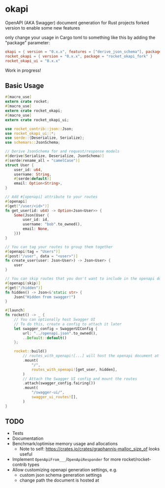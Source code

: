 # okapi
OpenAPI (AKA Swagger) document generation for Rust projects forked version to enable some new features

only change your usage in Cargo toml to something like this by adding the "package" parameter:

```toml
okapi = { version = "0.x.x", features = ["derive_json_schema"], package = "okapi_fork" }
rocket_okapi = { version = "0.x.x", package = "rocket_okapi_fork" }
rocket_okapi_ui = "0.x.x"
```

Work in progress!

## Basic Usage

```rust
#[macro_use]
extern crate rocket;
#[macro_use]
extern crate rocket_okapi;
#[macro_use]
extern crate rocket_okapi_ui;

use rocket_contrib::json::Json;
use rocket_okapi_ui::*;
use serde::{Deserialize, Serialize};
use schemars::JsonSchema;

// Derive JsonSchema for and request/response models
#[derive(Serialize, Deserialize, JsonSchema)]
#[serde(rename_all = "camelCase")]
struct User {
    user_id: u64,
    username: String,
    #[serde(default)]
    email: Option<String>,
}

// Add #[openapi] attribute to your routes
#[openapi]
#[get("/user/<id>")]
fn get_user(id: u64) -> Option<Json<User>> {
    Some(Json(User {
        user_id: id,
        username: "bob".to_owned(),
        email: None,
    }))
}

// You can tag your routes to group them together
#[openapi(tag = "Users")]
#[post("/user", data = "<user>")]
fn create_user(user: Json<User>) -> Json<User> {
    user
}

// You can skip routes that you don't want to include in the openapi doc
#[openapi(skip)]
#[get("/hidden")]
fn hidden() -> Json<&'static str> {
    Json("Hidden from swagger!")
}

#[launch]
fn rocket() -> _ {
    // You can optionally host Swagger UI
    // To do this, create a config to attach it later
    let swagger_config = SwaggerUIConfig {
        url: "../openapi.json".to_owned(),
        ..Default::default()
    };

    rocket::build()
        // routes_with_openapi![...] will host the openapi document at openapi.json
        .mount(
            "/",
            routes_with_openapi![get_user, hidden],
        )
        // Attach the Swagger UI config and mount the routes
        .attach(swagger_config.fairing())
        .mount(
            "/swagger-ui/",
            swagger_ui_routes![],
        )
}
```

## TODO
- Tests
- Documentation
- Benchmark/optimise memory usage and allocations
  - Note to self: https://crates.io/crates/graphannis-malloc_size_of looks useful
- Implement `OpenApiFrom___`/`OpenApiResponder` for more rocket/rocket-contrib types
- Allow customizing openapi generation settings, e.g.
    - custom json schema generation settings
    - change path the document is hosted at
